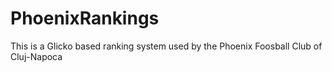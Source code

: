 # PhoenixRankings
This is a Glicko based ranking system used by the Phoenix Foosball Club of Cluj-Napoca

